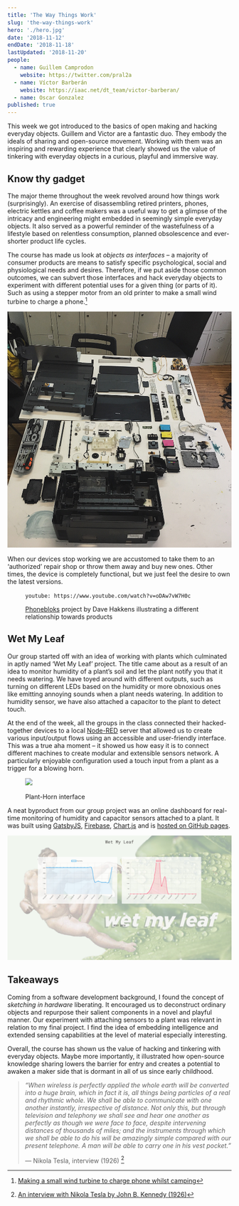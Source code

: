 ```yaml
---
title: 'The Way Things Work'
slug: 'the-way-things-work'
hero: './hero.jpg'
date: '2018-11-12'
endDate: '2018-11-18'
lastUpdated: '2018-11-20'
people:
  - name: Guillem Camprodon
    website: https://twitter.com/pral2a
  - name: Víctor Barberán
    website: https://iaac.net/dt_team/victor-barberan/
  - name: Oscar Gonzalez
published: true
---
```


This week we got introduced to the basics of open making and hacking everyday objects. Guillem and Victor are a fantastic duo. They embody the ideals of sharing and open-source movement. Working with them was an inspiring and rewarding experience that clearly showed us the value of tinkering with everyday objects in a curious, playful and immersive way.

## Know thy gadget

The major theme throughout the week revolved around how things work (surprisingly). An exercise of disassembling retired printers, phones, electric kettles and coffee makers was a useful way to get a glimpse of the intricacy and engineering might embedded in seemingly simple everyday objects. It also served as a powerful reminder of the wastefulness of a lifestyle based on relentless consumption, planned obsolescence and ever-shorter product life cycles.

The course has made us look at _objects as interfaces_ – a majority of consumer products are means to satisfy specific psychological, social and physiological needs and desires. Therefore, if we put aside those common outcomes, we can subvert those interfaces and hack everyday objects to experiment with different potential uses for a given thing (or parts of it). Such as using a stepper motor from an old printer to make a small wind turbine to charge a phone.[^1]

![Guts of an old Epson printer](printer.jpg 'Guts of an old Epson printer')

When our devices stop working we are accustomed to take them to an ‘authorized’ repair shop or throw them away and buy new ones. Other times, the device is completely functional, but we just feel the desire to own the latest versions.

<figure>

`youtube: https://www.youtube.com/watch?v=oDAw7vW7H0c`

<figcaption><a href="https://phonebloks.com/">Phonebloks</a> project by Dave Hakkens illustrating a different relationship towards products</figcaption>
</figure>

## Wet My Leaf

Our group started off with an idea of working with plants which culminated in aptly named ‘Wet My Leaf’ project. The title came about as a result of an idea to monitor humidity of a plant’s soil and let the plant notify you that it needs watering. We have toyed around with different outputs, such as turning on different LEDs based on the humidity or more obnoxious ones like emitting annoying sounds when a plant needs watering. In addition to humidity sensor, we have also attached a capacitor to the plant to detect touch.

At the end of the week, all the groups in the class connected their hacked-together devices to a local [Node-RED](https://nodered.org/) server that allowed us to create various input/output flows using an accessible and user-friendly interface. This was a true aha moment – it showed us how easy it is to connect different machines to create modular and extensible sensors network. A particularly enjoyable configuration used a touch input from a plant as a trigger for a blowing horn.

<figure>

![](plant-touch-500.gif)

<figcaption>Plant-Horn interface</figcaption>
</figure>

A neat byproduct from our group project was an online dashboard for real-time monitoring of humidity and capacitor sensors attached to a plant. It was built using [GatsbyJS](http://gatsbyjs.org), [Firebase](https://firebase.google.com/), [Chart.js](https://www.chartjs.org) and is [hosted on GitHub pages](http://wetmyleaf.github.io).

![Wet My Leaf real-time dashboard](wetmyleaf.jpeg 'Real-time plant monitor')

## Takeaways

Coming from a software development background, I found the concept of _sketching in hardware_ liberating. It encouraged us to deconstruct ordinary objects and repurpose their salient components in a novel and playful manner. Our experiment with attaching sensors to a plant was relevant in relation to my final project. I find the idea of embedding intelligence and extended sensing capabilities at the level of material especially interesting.

Overall, the course has shown us the value of hacking and tinkering with everyday objects. Maybe more importantly, it illustrated how open-source knowledge sharing lowers the barrier for entry and creates a potential to awaken a maker side that is dormant in all of us since early childhood.

> _“When wireless is perfectly applied the whole earth will be converted into a huge brain, which in fact it is, all things being particles of a real and rhythmic whole. We shall be able to communicate with one another instantly, irrespective of distance. Not only this, but through television and telephony we shall see and hear one another as perfectly as though we were face to face, despite intervening distances of thousands of miles; and the instruments through which we shall be able to do his will be amazingly simple compared with our present telephone. A man will be able to carry one in his vest pocket.”_
>
> — Nikola Tesla, interview (1926) [^2]

[^1]: [Making a small wind turbine to charge phone whilst camping](https://www.eevblog.com/forum/beginners/making-a-small-wind-turbine-to-charge-phone-whilst-camping/)
[^2]: [An interview with Nikola Tesla by John B. Kennedy (1926)](http://www.tfcbooks.com/tesla/1926-01-30.htm)

